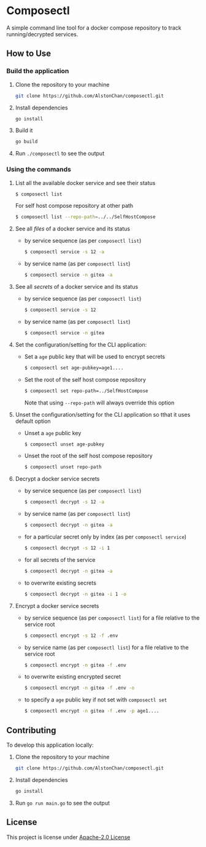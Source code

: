 # Composectl

A simple command line tool for a docker compose repository to track running/decrypted services.

## How to Use

### Build the application

1. Clone the repository to your machine

   ```bash
   git clone https://github.com/AlstonChan/composectl.git
   ```

2. Install dependencies

   ```bash
   go install
   ```

3. Build it

   ```bash
   go build
   ```

4. Run `./composectl` to see the output

### Using the commands

1. List all the available docker service and see their status

   ```bash
   $ composectl list
   ```

   For self host compose repository at other path

   ```bash
   $ composectl list --repo-path=../../SelfHostCompose
   ```

2. See all _files_ of a docker service and its status

   - by service sequence (as per `composectl list`)

      ```bash
      $ composectl service -s 12 -a
      ```

   - by service name (as per `composectl list`)

      ```bash
      $ composectl service -n gitea -a
      ```

3. See all _secrets_ of a docker service and its status

   - by service sequence (as per `composectl list`)

      ```bash
      $ composectl service -s 12
      ```

   - by service name (as per `composectl list`)

      ```bash
      $ composectl service -n gitea
      ``` 

4. Set the configuration/setting for the CLI application:

   - Set a `age` public key that will be used to encrypt secrets

      ```bash
      $ composectl set age-pubkey=age1....
      ```

   - Set the root of the self host compose repository

      ```bash
      $ composectl set repo-path=../SelfHostCompose
      ```

      Note that using `--repo-path` will always override this option

5. Unset the configuration/setting for the CLI application so tthat it uses default option

   - Unset a `age` public key

      ```bash
      $ composectl unset age-pubkey
      ```

   - Unset the root of the self host compose repository

      ```bash
      $ composectl unset repo-path
      ```

6. Decrypt a docker service secrets

   - by service sequence (as per `composectl list`)

      ```bash
      $ composectl decrypt -s 12 -a
      ```

   - by service name (as per `composectl list`)

      ```bash
      $ composectl decrypt -n gitea -a
      ``` 
   
   - for a particular secret only by index (as per `composectl service`)

      ```bash
      $ composectl decrypt -s 12 -i 1
      ```

   - for all secrets of the service

      ```bash
      $ composectl decrypt -n gitea -a
      ``` 

   - to overwrite existing secrets

      ```bash
      $ composectl decrypt -n gitea -i 1 -o
      ``` 

7. Encrypt a docker service secrets

   - by service sequence (as per `composectl list`) for a file relative to the service root

      ```bash
      $ composectl encrypt -s 12 -f .env
      ```

   - by service name (as per `composectl list`) for a file relative to the service root

      ```bash
      $ composectl encrypt -n gitea -f .env
      ``` 

   - to overwrite existing encrypted secret

      ```bash
      $ composectl encrypt -n gitea -f .env -o
      ``` 

   - to specify a `age` public key if not set with `composectl set`

      ```bash
      $ composectl encrypt -n gitea -f .env -p age1....
      ``` 

## Contributing

To develop this application locally:

1. Clone the repository to your machine

   ```bash
   git clone https://github.com/AlstonChan/composectl.git
   ```

2. Install dependencies

   ```bash
   go install
   ```

3. Run `go run main.go` to see the output

## License

This project is license under [Apache-2.0 License](./LICENSE)
